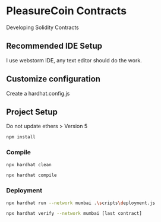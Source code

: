 # PleasureCoin Contracts

Developing Solidity Contracts

## Recommended IDE Setup

I use webstorm IDE, any text editor should do the work.

## Customize configuration

Create a hardhat.config.js

## Project Setup

Do not update ethers > Version 5

```sh
npm install
```

### Compile

```sh
npx hardhat clean

npx hardhat compile
```

### Deployment

```sh
npx hardhat run --network mumbai .\scripts\deployment.js

npx hardhat verify --network mumbai [last contract]
```

